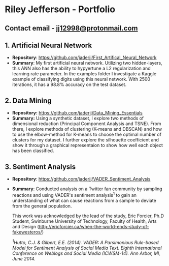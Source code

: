 # Riley Jefferson - Portfolio
## Contact email - jj12998@protonmail.com

## 1. Artificial Neural Network
- **Repository**: https://github.com/jaderjj/First_Artifical_Neural_Network
- **Summary**: My first artificial neural network. Utilizing two hidden-layers, this ANN also has the ability to hypyertune a L2 regularization and learning rate parameter. In the examples folder I investigate a Kaggle example of classifying digits using this neural network. With 2500 iterations, it has a 98.8% accuracy on the test dataset.

## 2. Data Mining
- **Repository:** https://github.com/jaderjj/Data_Mining_Essentials
- **Summary:** Using a synthetic dataset, I explore two methods of dimensional reduction (Principal Component Analysis and TSNE). From there, I explore methods of clustering (K-means and DBSCAN) and how to use the elbow-method for K-means to choose the optimal number of clusters for my dataset. I further explore the silhouette coefficient and show it through a graphical representaion to show how well each object has been classified.

## 3. Sentiment Analysis
- **Repository**: https://github.com/jaderjj/VADER_Sentiment_Analysis
- **Summary**: Conducted analysis on a Twitter fan community by sampling reactions and using VADER's sentiment analysis<sup>1</sup> to gain an understanding of what can cause reactions from a sample to deviate from the general population.

  This work was acknowledged by the lead of the study, Eric Forcier, Ph.D Student, Swinburne University of Technology, Faculty of Health, Arts and Design (http://ericforcier.ca/when-the-world-ends-study-of-fakewesteros/)

  *<sup>1</sup>Hutto, C.J. & Gilbert, E.E. (2014). VADER: A Parsimonious Rule-based Model for Sentiment Analysis of Social Media Text. Eighth International Conference on Weblogs and Social Media (ICWSM-14). Ann Arbor, MI, June 2014.*

